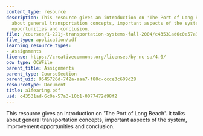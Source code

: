 ```yaml
---
content_type: resource
description: This resource gives an introduction on 'The Port of Long Beach'. It talks
  about general transportation concepts, important aspects of the system, improvement
  opportunities and conclusion.
file: /courses/1-221j-transportation-systems-fall-2004/c43531ad6c0e57a310b10077472d98f2_a1fearing.pdf
file_type: application/pdf
learning_resource_types:
- Assignments
license: https://creativecommons.org/licenses/by-nc-sa/4.0/
ocw_type: OCWFile
parent_title: Assignments
parent_type: CourseSection
parent_uid: 9545726d-742a-aaa7-f80c-ccce3c609d28
resourcetype: Document
title: a1fearing.pdf
uid: c43531ad-6c0e-57a3-10b1-0077472d98f2
---
```

This resource gives an introduction on 'The Port of Long Beach'. It talks about general transportation concepts, important aspects of the system, improvement opportunities and conclusion.